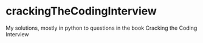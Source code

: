 # crackingTheCodingInterview
My solutions, mostly in python to questions in the book Cracking the Coding Interview
